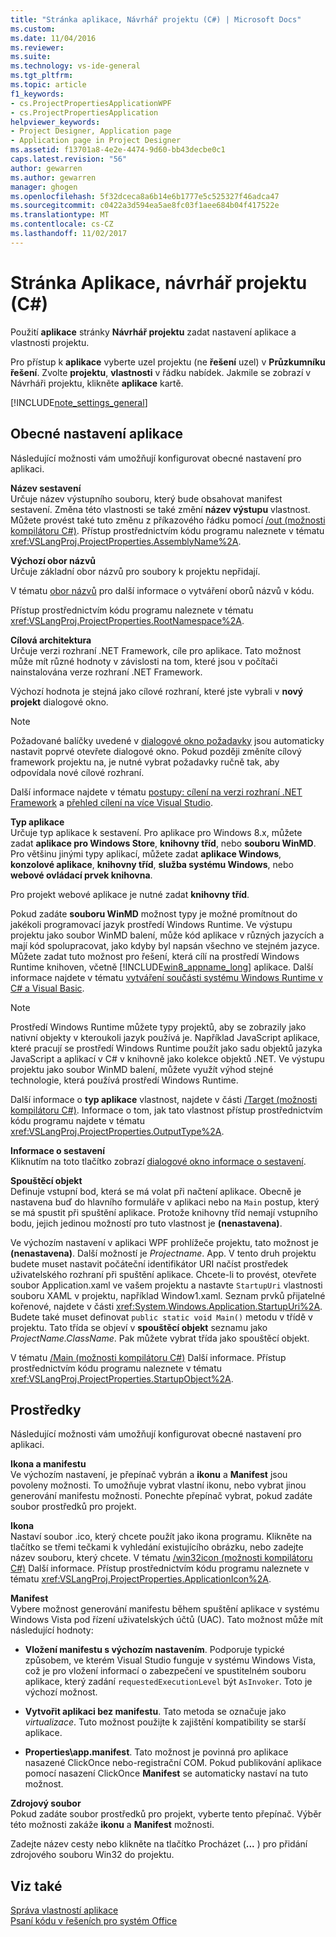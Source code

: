 ```yaml
---
title: "Stránka aplikace, Návrhář projektu (C#) | Microsoft Docs"
ms.custom: 
ms.date: 11/04/2016
ms.reviewer: 
ms.suite: 
ms.technology: vs-ide-general
ms.tgt_pltfrm: 
ms.topic: article
f1_keywords:
- cs.ProjectPropertiesApplicationWPF
- cs.ProjectPropertiesApplication
helpviewer_keywords:
- Project Designer, Application page
- Application page in Project Designer
ms.assetid: f13701a8-4e2e-4474-9d60-bb43decbe0c1
caps.latest.revision: "56"
author: gewarren
ms.author: gewarren
manager: ghogen
ms.openlocfilehash: 5f32dceca8a6b14e6b1777e5c525327f46adca47
ms.sourcegitcommit: c0422a3d594ea5ae8fc03f1aee684b04f417522e
ms.translationtype: MT
ms.contentlocale: cs-CZ
ms.lasthandoff: 11/02/2017
---
```

# <a name="application-page-project-designer-c"></a>Stránka Aplikace, návrhář projektu (C#)
Použití **aplikace** stránky **Návrhář projektu** zadat nastavení aplikace a vlastnosti projektu.  
  
Pro přístup k **aplikace** vyberte uzel projektu (ne **řešení** uzel) v **Průzkumníku řešení**. Zvolte **projektu**, **vlastnosti** v řádku nabídek. Jakmile se zobrazí v Návrháři projektu, klikněte **aplikace** kartě.  
  
[!INCLUDE[note_settings_general](../../data-tools/includes/note_settings_general_md.md)]  
  
## <a name="general-application-settings"></a>Obecné nastavení aplikace  
 Následující možnosti vám umožňují konfigurovat obecné nastavení pro aplikaci.  
  
 **Název sestavení**  
 Určuje název výstupního souboru, který bude obsahovat manifest sestavení. Změna této vlastnosti se také změní **název výstupu** vlastnost. Můžete provést také tuto změnu z příkazového řádku pomocí [/out (možnosti kompilátoru C#)](/dotnet/csharp/language-reference/compiler-options/out-compiler-option). Přístup prostřednictvím kódu programu naleznete v tématu <xref:VSLangProj.ProjectProperties.AssemblyName%2A>.  
  
 **Výchozí obor názvů**  
 Určuje základní obor názvů pro soubory k projektu nepřidají.  
  
 V tématu [obor názvů](/dotnet/csharp/language-reference/keywords/namespace) pro další informace o vytváření oborů názvů v kódu.  
  
 Přístup prostřednictvím kódu programu naleznete v tématu <xref:VSLangProj.ProjectProperties.RootNamespace%2A>.  
  
 **Cílová architektura**  
 Určuje verzi rozhraní .NET Framework, cíle pro aplikace. Tato možnost může mít různé hodnoty v závislosti na tom, které jsou v počítači nainstalována verze rozhraní .NET Framework.  
  
 Výchozí hodnota je stejná jako cílové rozhraní, které jste vybrali v **nový projekt** dialogové okno.  
  
> [!NOTE]
>  Požadované balíčky uvedené v [dialogové okno požadavky](../../ide/reference/prerequisites-dialog-box.md) jsou automaticky nastavit poprvé otevřete dialogové okno. Pokud později změníte cílový framework projektu na, je nutné vybrat požadavky ručně tak, aby odpovídala nové cílové rozhraní.  
  
 Další informace najdete v tématu [postupy: cílení na verzi rozhraní .NET Framework](../../ide/how-to-target-a-version-of-the-dotnet-framework.md) a [přehled cílení na více Visual Studio](../../ide/visual-studio-multi-targeting-overview.md).  
  
 **Typ aplikace**  
 Určuje typ aplikace k sestavení. Pro aplikace pro Windows 8.x, můžete zadat **aplikace pro Windows Store**, **knihovny tříd**, nebo **souboru WinMD**. Pro většinu jinými typy aplikací, můžete zadat **aplikace Windows**, **konzolové aplikace**, **knihovny tříd**, **služba systému Windows**, nebo **webové ovládací prvek knihovna**.  
  
 Pro projekt webové aplikace je nutné zadat **knihovny tříd**.  
  
 Pokud zadáte **souboru WinMD** možnost typy je možné promítnout do jakékoli programovací jazyk prostředí Windows Runtime. Ve výstupu projektu jako soubor WinMD balení, může kód aplikace v různých jazycích a mají kód spolupracovat, jako kdyby byl napsán všechno ve stejném jazyce. Můžete zadat tuto možnost pro řešení, která cílí na prostředí Windows Runtime knihoven, včetně [!INCLUDE[win8_appname_long](../../debugger/includes/win8_appname_long_md.md)] aplikace. Další informace najdete v tématu [vytváření součásti systému Windows Runtime v C# a Visual Basic](/windows/uwp/winrt-components/creating-windows-runtime-components-in-csharp-and-visual-basic).  
  
> [!NOTE]
>  Prostředí Windows Runtime můžete typy projektů, aby se zobrazily jako nativní objekty v kteroukoli jazyk používá je. Například JavaScript aplikace, které pracují se prostředí Windows Runtime použít jako sadu objektů jazyka JavaScript a aplikací v C# v knihovně jako kolekce objektů .NET. Ve výstupu projektu jako soubor WinMD balení, můžete využít výhod stejné technologie, která používá prostředí Windows Runtime.  
  
 Další informace o **typ aplikace** vlastnost, najdete v části [/Target (možnosti kompilátoru C#)](/dotnet/csharp/language-reference/compiler-options/target-compiler-option). Informace o tom, jak tato vlastnost přístup prostřednictvím kódu programu najdete v tématu <xref:VSLangProj.ProjectProperties.OutputType%2A>.  
  
 **Informace o sestavení**  
 Kliknutím na toto tlačítko zobrazí [dialogové okno informace o sestavení](../../ide/reference/assembly-information-dialog-box.md).  
  
 **Spouštěcí objekt**  
 Definuje vstupní bod, která se má volat při načtení aplikace. Obecně je nastavena buď do hlavního formuláře v aplikaci nebo na `Main` postup, který se má spustit při spuštění aplikace. Protože knihovny tříd nemají vstupního bodu, jejich jedinou možností pro tuto vlastnost je **(nenastavena)**.  
  
 Ve výchozím nastavení v aplikaci WPF prohlížeče projektu, tato možnost je **(nenastavena)**. Další možností je *Projectname*. App. V tento druh projektu budete muset nastavit počáteční identifikátor URI načíst prostředek uživatelského rozhraní při spuštění aplikace. Chcete-li to provést, otevřete soubor Application.xaml ve vašem projektu a nastavte `StartupUri` vlastnosti souboru XAML v projektu, například Window1.xaml. Seznam prvků přijatelné kořenové, najdete v části <xref:System.Windows.Application.StartupUri%2A>. Budete také muset definovat `public static void Main()` metodu v třídě v projektu. Tato třída se objeví v **spouštěcí objekt** seznamu jako *ProjectName.ClassName*. Pak můžete vybrat třída jako spouštěcí objekt.  
  
 V tématu [/Main (možnosti kompilátoru C#)](/dotnet/csharp/language-reference/compiler-options/main-compiler-option) Další informace. Přístup prostřednictvím kódu programu naleznete v tématu <xref:VSLangProj.ProjectProperties.StartupObject%2A>.  
  
## <a name="resources"></a>Prostředky  
 Následující možnosti vám umožňují konfigurovat obecné nastavení pro aplikaci.  
  
 **Ikona a manifestu**  
 Ve výchozím nastavení, je přepínač vybrán a **ikonu** a **Manifest** jsou povoleny možnosti. To umožňuje vybrat vlastní ikonu, nebo vybrat jinou generování manifestu možnosti. Ponechte přepínač vybrat, pokud zadáte soubor prostředků pro projekt.  
  
 **Ikona**  
 Nastaví soubor .ico, který chcete použít jako ikona programu. Klikněte na tlačítko se třemi tečkami k vyhledání existujícího obrázku, nebo zadejte název souboru, který chcete. V tématu [/win32icon (možnosti kompilátoru C#)](/dotnet/csharp/language-reference/compiler-options/win32icon-compiler-option) Další informace. Přístup prostřednictvím kódu programu naleznete v tématu <xref:VSLangProj.ProjectProperties.ApplicationIcon%2A>.  
  
 **Manifest**  
 Vybere možnost generování manifestu během spuštění aplikace v systému Windows Vista pod řízení uživatelských účtů (UAC). Tato možnost může mít následující hodnoty:  
  
-   **Vložení manifestu s výchozím nastavením**. Podporuje typické způsobem, ve kterém Visual Studio funguje v systému Windows Vista, což je pro vložení informací o zabezpečení ve spustitelném souboru aplikace, který zadání `requestedExecutionLevel` být `AsInvoker`. Toto je výchozí možnost.  
  
-   **Vytvořit aplikaci bez manifestu**. Tato metoda se označuje jako *virtualizace*. Tuto možnost použijte k zajištění kompatibility se starší aplikace.  
  
-   **Properties\app.manifest**. Tato možnost je povinná pro aplikace nasazené ClickOnce nebo-registrační COM. Pokud publikování aplikace pomocí nasazení ClickOnce **Manifest** se automaticky nastaví na tuto možnost.  
  
**Zdrojový soubor**  
Pokud zadáte soubor prostředků pro projekt, vyberte tento přepínač. Výběr této možnosti zakáže **ikonu** a **Manifest** možnosti.  
  
Zadejte název cesty nebo klikněte na tlačítko Procházet (**...** ) pro přidání zdrojového souboru Win32 do projektu.  
  
## <a name="see-also"></a>Viz také  
[Správa vlastností aplikace](../../ide/application-properties.md)  
[Psaní kódu v řešeních pro systém Office](/office-dev/office-dev/writing-code-in-office-solutions)